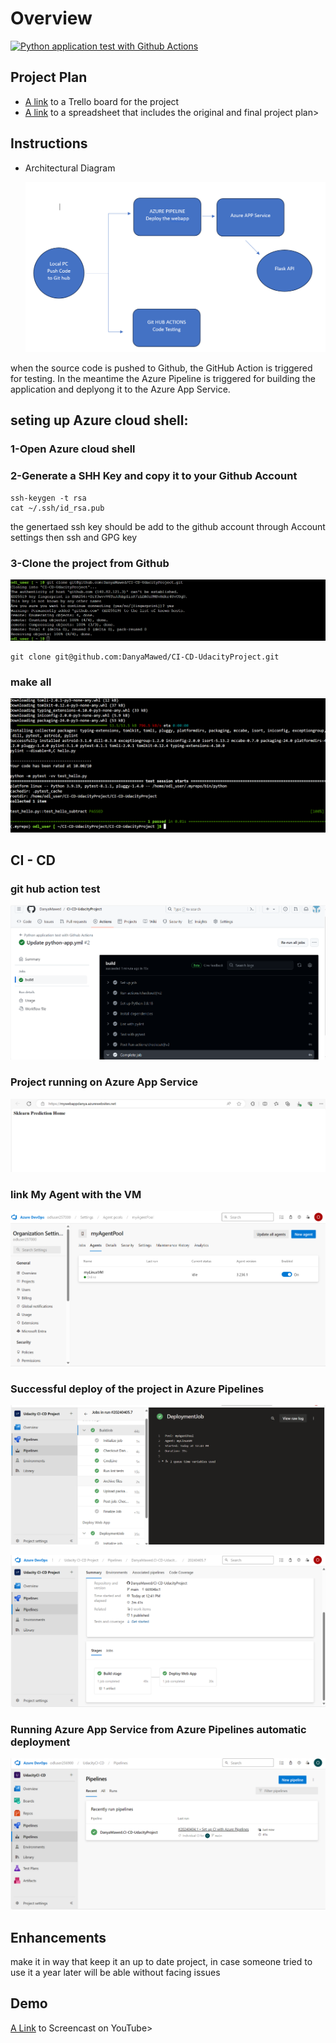 # Overview
[![Python application test with Github Actions](https://github.com/DanyaMawed/CI-CD-UdacityProject/actions/workflows/python-app.yml/badge.svg)](https://github.com/DanyaMawed/CI-CD-UdacityProject/actions/workflows/python-app.yml)

## Project Plan

* [A link](https://trello.com/invite/b/al3DQVut/ATTId8fa10566d4cf16095e3915b8cb26c2471A00315/udacity-project) to a Trello board for the project
* [A link](https://docs.google.com/spreadsheets/d/19t-rdhJbaB3wmZ_VwUqVRomdojht7PFhSi0Op_Er668/edit?usp=sharing) to a spreadsheet that includes the original and final project plan>


## Instructions

* Architectural Diagram

   ![alt text](https://github.com/DanyaMawed/CI-CD-UdacityProject/blob/b1c2a520d6e8d1c8303c0474849a4f544463287a/Project%20%20Diagram.png)

when the source code is pushed to Github, the GitHub Action is triggered for testing. In the meantime the Azure Pipeline is triggered for building the application and deplyong it to the Azure App Service.

## seting up Azure cloud shell:
 ### 1-Open Azure cloud shell
 ### 2-Generate a SHH Key and copy it to your Github Account

```
ssh-keygen -t rsa
cat ~/.ssh/id_rsa.pub
```
the genertaed ssh key should be add to the github account through Account settings then ssh and GPG key 

 ### 3-Clone the project from Github
 ![alt text](https://github.com/DanyaMawed/CI-CD-UdacityProject/blob/fe96e12f1c63f6d20a8a8c30bfa50aabde92876b/git%20clone.png?raw=true)

```
git clone git@github.com:DanyaMawed/CI-CD-UdacityProject.git
```
### make all 
 ![alt text](https://github.com/DanyaMawed/CI-CD-UdacityProject/blob/fe96e12f1c63f6d20a8a8c30bfa50aabde92876b/make%20all%20passed.png?raw=true)

## CI - CD
### git hub action test 
 ![alt text](https://github.com/DanyaMawed/CI-CD-UdacityProject/blob/fe96e12f1c63f6d20a8a8c30bfa50aabde92876b/github%20actions.png?raw=true)

### Project running on Azure App Service
 ![alt text](https://github.com/DanyaMawed/CI-CD-UdacityProject/blob/fe96e12f1c63f6d20a8a8c30bfa50aabde92876b/webpage.png)

### link My Agent with the VM
 ![alt text](https://github.com/DanyaMawed/CI-CD-UdacityProject/blob/fe96e12f1c63f6d20a8a8c30bfa50aabde92876b/my%20Agebt%20pool%20linked%20with%20vm%20online.png)


### Successful deploy of the project in Azure Pipelines
 ![alt text](https://github.com/DanyaMawed/CI-CD-UdacityProject/blob/fe96e12f1c63f6d20a8a8c30bfa50aabde92876b/build%20job.png)

 ![alt text](https://github.com/DanyaMawed/CI-CD-UdacityProject/blob/fe96e12f1c63f6d20a8a8c30bfa50aabde92876b/successful%20pipeline.png)

### Running Azure App Service from Azure Pipelines automatic deployment
 ![alt text](https://github.com/DanyaMawed/CI-CD-UdacityProject/blob/fe96e12f1c63f6d20a8a8c30bfa50aabde92876b/Pipline%20screen.png)



## Enhancements

make it in way that keep it an up to date project, in case someone tried to use it a year later will be able without facing issues 

## Demo 

 [A Link](https://youtu.be/VkadLj0yA-g?si=UA7xtG7UtSAgSXYI) to Screencast on YouTube>


